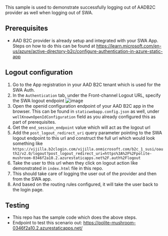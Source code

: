 This sample is used to demonstrate successfully logging out of AADB2C provider as well when logging out of SWA.

## Prerequisites 
- AAD B2C provider is already setup and integrated with your SWA App. Steps on how to do this can be found at https://learn.microsoft.com/en-us/azure/active-directory-b2c/configure-authentication-in-azure-static-app

## Logout configuration
1. Go to the App registration in your AAD B2C tenant which is used for the SWA Auth.
2. In the `Authentication` tab, under the Front-channel Logout URL, specify the SWA logout endpoint
![image](https://user-images.githubusercontent.com/6436807/219319845-97e12a80-9945-45f1-92da-56673533b530.png)
3. Open the openid configuration endpoint of your AAD B2C app in the browser. This can be found in `staticwebapp.config.json` as well, under `wellKnownOpenIdConfiguration` field as you already configured this as part of prerequisites.
4. Get the `end_session_endpoint` value which will act as the logout url
5. Add the `post_logout_redirect_uri` query parameter pointing to the SWA logout endpoint to this url and construct the full url which would look something like `https://vijilla.b2clogin.com/vijilla.onmicrosoft.com/b2c_1_susi/oauth2/v2.0/logout?post_logout_redirect_uri=https%3A%2F%2Fpolite-mushroom-0346f2a10.2.azurestaticapps.net%2F.auth%2Flogout`
6. Take the user to this url when they click on logout action like demonstrated in `index.html` file in this repo. 
7. This should take care of logging the user out of the provider and then from the SWA app.
8. And based on the routing rules configured, it will take the user back to the login page.

## Testing
- This repo has the sample code which does the above steps.
- Endpoint to test this scenario out: https://polite-mushroom-0346f2a10.2.azurestaticapps.net/
